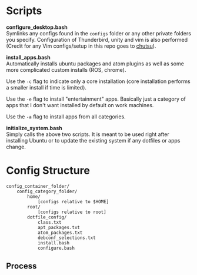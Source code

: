 # Scripts

**configure_desktop.bash**  
Symlinks any configs found in the `configs` folder or any other private folders
you specify. Configuration of Thunderbird, unity and vim is also performed
(Credit for any Vim configs/setup in this repo goes to [chutsu](https://github.com/chutsu/dotfiles)).

**install_apps.bash**  
Automatically installs ubuntu packages and atom plugins as well as some more
complicated custom installs (ROS, chrome).

Use the `-c` flag to indicate only a core installation (core installation
performs a smaller install if time is limited).

Use the `-e` flag to install "entertainment" apps. Basically just a category of
apps that I don't want installed by default on work machines.

Use the `-a` flag to install apps from all categories.

**initialize_system.bash**  
Simply calls the above two scripts. It is meant to be used right after
installing Ubuntu or to update the existing system if any dotfiles or apps
change.


# Config Structure

```
config_container_folder/
    config_category_folder/
        home/
            [configs relative to $HOME]
        root/
            [configs relative to root]
        dotfile_config/
            class.txt
            apt_packages.txt
            atom_packages.txt
            debconf_selections.txt
            install.bash
            configure.bash
```

## Process
